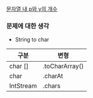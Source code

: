 [문자열 내 p와 y의 개수](https://programmers.co.kr/learn/courses/30/lessons/12916)

### 문제에 대한 생각
- String to char  

|구분|변형|
|-|-|
|char [] | .toCharArray()|
|char | .charAt |
|IntStream|.chars|
